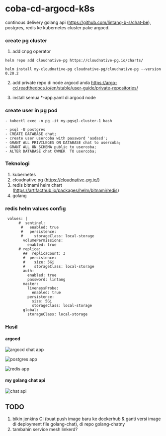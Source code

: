 # coba-cd-argocd-k8s
continous delivery golang api (https://github.com/lintang-b-s/chat-be), postgres, redis ke kubernetes cluster pake argocd.

### create pg cluster
1. add cnpg operator
```
helm repo add cloudnative-pg https://cloudnative-pg.io/charts/

helm install my-cloudnative-pg cloudnative-pg/cloudnative-pg --version 0.20.2
```
2. add private repo di node argocd anda
https://argo-cd.readthedocs.io/en/stable/user-guide/private-repositories/

3. install semua *-app.yaml di argocd node


### create user in pg pod
```
- kubectl exec -n pg -it my-pgsql-cluster-1 bash

- psql -U postgres
- CREATE DATABASE chat;
- create user usercoba with password 'asdasd';
- GRANT ALL PRIVILEGES ON DATABASE chat to usercoba;
- GRANT ALL ON SCHEMA public to usercoba;
- ALTER DATABASE chat OWNER  TO usercoba;
```

### Teknologi
1. kubernetes
2. cloudnative pg (https://cloudnative-pg.io/)
3. redis bitnami helm chart (https://artifacthub.io/packages/helm/bitnami/redis)
4. golang

### redis helm values config
```
 values: |
      #  sentinel:
       #   enabled: true
       #   persistence:
       #     storageClass: local-storage
        volumePermissions:
          enabled: true
      # replica:
        ##  replicaCount: 3
        #  persistence:
        #    size: 5Gi
        #    storageClass: local-storage
        auth:
          enabled: true
          password: lintang
        master:
          livenessProbe:
            enabled: true
          persistence:
            size: 5Gi
            storageClass: local-storage
        global:
          storageClass: local-storage
```

### Hasil
#### argocd


![argocd chat app](https://res.cloudinary.com/tutorial-lntng/image/upload/v1713867602/chat_mmq1cd.png)

![postgres app](https://res.cloudinary.com/tutorial-lntng/image/upload/v1713867602/postgres_kircv2.png)

![redis app](https://res.cloudinary.com/tutorial-lntng/image/upload/v1713867602/redis_mkvs9v.png)

#### my golang chat api
![chat api](https://res.cloudinary.com/tutorial-lntng/image/upload/v1713867608/Screenshot_from_2024-04-23_17-18-40_wlzvkx.png)


## TODO 
1. bikin jenkins CI (buat push image baru ke dockerhub & ganti versi image di deployment file golang-chat), di repo golang-chatny
2. tambahin service mesh linkerd?
